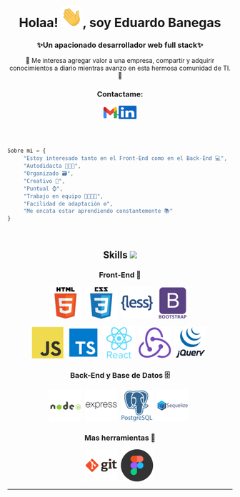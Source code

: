 <!-- <h1 align="center">
      <a href="https://git.io/typing-svg">
      <img src="https://readme-typing-svg.herokuapp.com/?font=roboto&color=%2364F73D&size=40&center=true&vCenter=true&lines=Hello!+👋;I'm+Jose+Angel+Rey...;Good+to+see+you+here!&center=true&size=35&color=4bc46b">
    </a>
</h1> -->

<h1 align="center">Holaa! <img src="./icons/Hi.gif" width="48px">, soy Eduardo Banegas</h1>
<h3 align="center">✨Un apacionado desarrollador web full stack✨</h3>
<p align="center"> 🧠 Me interesa agregar valor a una empresa, compartir y adquirir conocimientos a diario mientras avanzo en esta hermosa comunidad de TI. 🧠</p>

<h3 align="center">Contactame:</h3>
<p align="center">
  <a href="mailto:l.eduardo.banegas@gmail.com" target="_blank">
    <img align="center" src="./icons/logos_google-gmail.svg" alt="Eduardo Banegas" height="25" width="30" />
  </a>
  <a href="https://www.linkedin.com/in/eduardo-banegas-85330a174/" target="_blank">
    <img align="center" src="./icons/logos_linkedin-icon.svg" alt="Eduardo Banegas" height="30" width="40" />
  </a>
</p>

<br><br>

```js
Sobre mi = {
     "Estoy interesado tanto en el Front-End como en el Back-End 💻",
     "Autodidacta 👨🏻‍💻",
     "Organizado 🗃",
     "Creativo 🎨",
     "Puntual ⌚",
     "Trabajo en equipo 👨🏽‍🤝‍👨",
     "Facilidad de adaptación ⚙",
     "Me encata estar aprendiendo constantemente 📚"
}
```

<br>
<!-- ----------------------------------------------------------------------------------- -->
<h2 align="center">Skills <img src = "https://media2.giphy.com/media/QssGEmpkyEOhBCb7e1/giphy.gif?cid=ecf05e47a0n3gi1bfqntqmob8g9aid1oyj2wr3ds3mg700bl&rid=giphy.gif" width = 32px></h2>

<h3 align="center">Front-End 🎨</h3>
<p align="center">     
<!--  These logos are copyrighted and may only be used in this Github profile -->
<code><img src="./icons//icons/Html.png" alt="HTML5"/></code>&nbsp;
<code><img src="./icons//icons/css_original_wordmark_logo_icon_146576.png" alt="CSS"/></code>&nbsp;
<code><img src="./icons//icons/less_plain_wordmark_logo_icon_146437.png" alt="SASS"/></code>&nbsp;
<code><img src="./icons//icons/bootstrap_plain_wordmark_logo_icon_146620.png" alt="Bootstrap"/></code>&nbsp;
</p>
<p align="center">     
<!--  These logos are copyrighted and may only be used in this Github profile  -->
<code><img src="./icons//icons/javascript_original_logo_icon_146455.png" alt="Javascript"/></code>&nbsp;
<code><img src="./icons//icons/file_type_typescript_official_icon_130107.png" alt="Typescript"/></code>&nbsp;
<code><img src="./icons//icons/react_original_wordmark_logo_icon_146375.png" alt="React"/></code>&nbsp;
<code><img src="./icons//icons/redux_original_logo_icon_146365.png" alt="Redux"/></code>&nbsp;
<code><img src="./icons//icons/jquery_original_wordmark_logo_icon_146447.png" alt="jQuery"/></code>&nbsp;
</p>

<h3 align="center">Back-End y Base de Datos 🗄</h3>
<p align="center">     
<!--  These logos are copyrighted and may only be used in this Github profile -->
<code><img src="./icons//icons/nodejs_original_wordmark_logo_icon_146412.png" alt="Node"/></code>&nbsp;
<code><img src="./icons//icons/express_original_wordmark_logo_icon_146528.png" alt="Express"/></code>&nbsp;
<code><img src="./icons//icons/postgresql_plain_wordmark_logo_icon_146390.png" alt="Postgre"/></code>&nbsp;
<code><img src="./icons//icons/sequelize_original_wordmark_logo_icon_146349.png" alt="Sequelize"/></code>&nbsp;
</p>

<h3 align="center">Mas herramientas 🔨</h3>
<p align="center">     
<!--  These logos are copyrighted and may only be used in this Github profile: https://github.com/Jose-Angel-Rey/Jose-Angel-Rey  -->
<code><img src="./icons//icons/git_original_wordmark_logo_icon_146510.png" alt="Gi"/></code>&nbsp;
<code><img src="./icons//icons/figma_logo_icon_147289.png" alt="Figma"/></code>&nbsp;
</p>
<!-- ------------------------------------------------------------------------------------- -->

---


